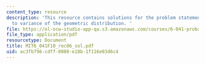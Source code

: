 ```yaml
---
content_type: resource
description: 'This resource contains solutions for the problem statements related
  to variance of the geometric distribution. '
file: https://ol-ocw-studio-app-qa.s3.amazonaws.com/courses/6-041-probabilistic-systems-analysis-and-applied-probability-fall-2010/ac3fb796cdff0080e18b1f116e03d6c4_MIT6_041F10_rec06_sol.pdf
file_type: application/pdf
resourcetype: Document
title: MIT6_041F10_rec06_sol.pdf
uid: ac3fb796-cdff-0080-e18b-1f116e03d6c4
---
```

